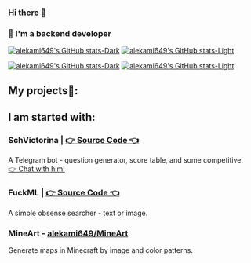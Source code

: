 ### Hi there 👋

### 👤 I'm a backend developer

[![alekami649's GitHub stats-Dark](https://github-readme-stats.vercel.app/api?username=alekami649&theme=radical#gh-dark-mode-only)](https://github.com/alekami649#gh-dark-mode-only)
[![alekami649's GitHub stats-Light](https://github-readme-stats.vercel.app/api?username=alekami649&theme=buefy#gh-light-mode-only)](https://github.com/alekami649#gh-light-mode-only)

[![alekami649's GitHub stats-Dark](https://github-readme-stats.vercel.app/api/top-langs/?username=alekami649&theme=radical&layout=compact#gh-dark-mode-only)](https://github.com/alekami649#gh-dark-mode-only)
[![alekami649's GitHub stats-Light](https://github-readme-stats.vercel.app/api/top-langs/?username=alekami649&theme=buefy&layout=compact#gh-light-mode-only)](https://github.com/alekami649#gh-light-mode-only)

## My projects🤗: 

## I am started with:

### SchVictorina | [👉 Source Code 👈](https://github.com/alekami649/schvictorina_legacy)

A Telegram bot - question generator, score table, and some competitive. <br>
[👉 Chat with him!](https://t.me/schvictorina_bot)

### FuckML | [👉 Source Code 👈](https://github.com/alekami649/FuckML)

A simple obsense searcher - text or image.

### MineArt - [alekami649/MineArt](https://github.com/alekami649/MineArt)

Generate maps in Minecraft by image and color patterns.
